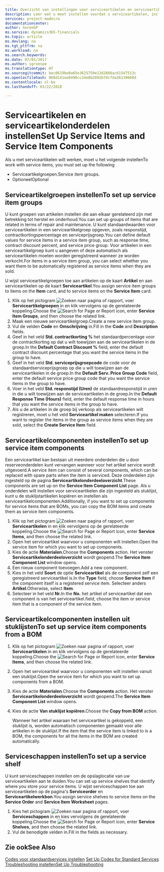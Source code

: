 ```yaml
---
title: Overzicht van instellingen voor serviceartikelen en serviceartikelonderdelen | Microsoft Docs
description: Leer wat u moet instellen voordat u serviceartikelen, inclusief standaardwaarden voor onder andere de responstijd, het contractkortingspercentage en de serviceprijsgroep, kunt gebruiken.
services: project-madeira
documentationcenter: 
author: SorenGP
ms.service: dynamics365-financials
ms.topic: article
ms.devlang: na
ms.tgt_pltfrm: na
ms.workload: na
ms.search.keywords: 
ms.date: 07/01/2017
ms.author: sgroespe
ms.translationtype: HT
ms.sourcegitcommit: bec0619be0a65e3625759e13d2866ac615d7513c
ms.openlocfilehash: 068d141ee8490cc34e8b2092b7dcfda36139660d
ms.contentlocale: nl-be
ms.lasthandoff: 03/22/2018

---
```

# <a name="set-up-service-items-and-service-item-components"></a><span data-ttu-id="dd220-103">Serviceartikelen en serviceartikelonderdelen instellen</span><span class="sxs-lookup"><span data-stu-id="dd220-103">Set Up Service Items and Service Item Components</span></span>
<span data-ttu-id="dd220-104">Als u met serviceartikelen wilt werken, moet u het volgende instellen</span><span class="sxs-lookup"><span data-stu-id="dd220-104">To work with service items, you must set up the following</span></span>

* <span data-ttu-id="dd220-105">Serviceartikelgroepen.</span><span class="sxs-lookup"><span data-stu-id="dd220-105">Service item groups.</span></span> 
* <span data-ttu-id="dd220-106">Optioneel</span><span class="sxs-lookup"><span data-stu-id="dd220-106">Optional</span></span>

## <a name="to-set-up-service-item-groups"></a><span data-ttu-id="dd220-107">Serviceartikelgroepen instellen</span><span class="sxs-lookup"><span data-stu-id="dd220-107">To set up service item groups</span></span>
<span data-ttu-id="dd220-108">U kunt groepen van artikelen instellen die aan elkaar gerelateerd zijn met betrekking tot herstel en onderhoud.</span><span class="sxs-lookup"><span data-stu-id="dd220-108">You can set up groups of items that are related in terms of repair and maintenance.</span></span> <span data-ttu-id="dd220-109">U kunt standaardwaarden voor serviceartikelen in een serviceartikelgroep opgeven, zoals responstijd, contractkortingspercentage en serviceprijsgroep.</span><span class="sxs-lookup"><span data-stu-id="dd220-109">You can define default values for service items in a service item group, such as response time, contract discount percent, and service price group.</span></span> <span data-ttu-id="dd220-110">Voor artikelen in een serviceartikelgroep kunt u aangeven of deze automatisch als serviceartikelen moeten worden geregistreerd wanneer ze worden verkocht.</span><span class="sxs-lookup"><span data-stu-id="dd220-110">For items in a service item group, you can select whether you want them to be automatically registered as service items when they are sold.</span></span>  
  
<span data-ttu-id="dd220-111">U wijst serviceartikelgroepen toe aan artikelen op de kaart **Artikel** en aan serviceartikelen op de kaart **Serviceartikel**.</span><span class="sxs-lookup"><span data-stu-id="dd220-111">You assign service item groups to items on the **Item** card, and to service items on the **Service Item** card.</span></span>  
  
1. <span data-ttu-id="dd220-112">Klik op het pictogram ![Zoeken naar pagina of rapport](media/ui-search/search_small.png "pictogram Zoeken naar pagina of rapport"), voer **Serviceartikelgroepen** in en klik vervolgens op de gerelateerde koppeling.</span><span class="sxs-lookup"><span data-stu-id="dd220-112">Choose the ![Search for Page or Report](media/ui-search/search_small.png "Search for Page or Report icon") icon, enter **Service Item Groups**, and then choose the related link.</span></span>  
2. <span data-ttu-id="dd220-113">Maak een nieuwe serviceartikelgroep.</span><span class="sxs-lookup"><span data-stu-id="dd220-113">Create a new service item group.</span></span>  
3. <span data-ttu-id="dd220-114">Vul de velden **Code** en **Omschrijving** in.</span><span class="sxs-lookup"><span data-stu-id="dd220-114">Fill in the **Code** and **Description** fields.</span></span>  
4. <span data-ttu-id="dd220-115">Geef in het veld **Std. contractkorting %** het standaardpercentage voor de contractkorting op dat u wilt toewijzen aan de serviceartikelen in de groep.</span><span class="sxs-lookup"><span data-stu-id="dd220-115">In the **Default Contract Discount %** field, enter the default contract discount percentage that you want the service items in the group to have.</span></span>  
5. <span data-ttu-id="dd220-116">Geef in het veld **Std. serviceprijsgroepcode** de code voor de standaardserviceprijsgroep op die u wilt toewijzen aan de serviceartikelen in de groep.</span><span class="sxs-lookup"><span data-stu-id="dd220-116">In the **Default Serv. Price Group Code** field, enter the default service price group code that you want the service items in the group to have.</span></span>  
6. <span data-ttu-id="dd220-117">Voer in het veld **Std. responstijd (Uren)** de standaardresponstijd in uren in die u wilt toewijzen aan de serviceartikelen in de groep.</span><span class="sxs-lookup"><span data-stu-id="dd220-117">In the **Default Response Time (Hours)** field, enter the default response time in hours that you want the service items in the group to have.</span></span>  
7. <span data-ttu-id="dd220-118">Als u de artikelen in de groep bij verkoop als serviceartikelen wilt registreren, moet u het veld **Serviceartikel maken** selecteren.</span><span class="sxs-lookup"><span data-stu-id="dd220-118">If you want to register the items in the group as service items when they are sold, select the **Create Service Item** field.</span></span>  

## <a name="to-set-up-service-item-components"></a><span data-ttu-id="dd220-119">Serviceartikelcomponenten instellen</span><span class="sxs-lookup"><span data-stu-id="dd220-119">To set up service item components</span></span>
<span data-ttu-id="dd220-120">Een serviceartikel kan bestaan uit meerdere onderdelen die u door reserveonderdelen kunt vervangen wanneer voor het artikel service wordt uitgevoerd.</span><span class="sxs-lookup"><span data-stu-id="dd220-120">A service item can consist of several components, which can be replaced with spare parts when the item is serviced.</span></span> <span data-ttu-id="dd220-121">Deze onderdelen zijn ingesteld op de pagina **Serviceartikelonderdeeloverzicht**.</span><span class="sxs-lookup"><span data-stu-id="dd220-121">These components are set up on the **Service Item Component List** page.</span></span> <span data-ttu-id="dd220-122">Als u onderdelen wilt instellen voor serviceartikelen die zijn ingesteld als stuklijst, kunt u de stuklijstartikelen kopiëren en instellen als serviceartikelcomponenten.</span><span class="sxs-lookup"><span data-stu-id="dd220-122">Additionally, if you want to set up components for service items that are BOMs, you can copy the BOM items and create them as service item components.</span></span> 
  
1. <span data-ttu-id="dd220-123">Klik op het pictogram ![Zoeken naar pagina of rapport](media/ui-search/search_small.png "pictogram Zoeken naar pagina of rapport"), voer **Serviceartikelen** in en klik vervolgens op de gerelateerde koppeling.</span><span class="sxs-lookup"><span data-stu-id="dd220-123">Choose the ![Search for Page or Report](media/ui-search/search_small.png "Search for Page or Report icon") icon, enter **Service Items**, and then choose the related link.</span></span> 
2. <span data-ttu-id="dd220-124">Open het serviceartikel waarvoor u componenten wilt instellen.</span><span class="sxs-lookup"><span data-stu-id="dd220-124">Open the service item for which you want to set up components.</span></span>  
3. <span data-ttu-id="dd220-125">Kies de actie **Materialen**.</span><span class="sxs-lookup"><span data-stu-id="dd220-125">Choose the **Components** action.</span></span> <span data-ttu-id="dd220-126">Het venster **Serviceartikelonderdeeloverzicht** wordt geopend.</span><span class="sxs-lookup"><span data-stu-id="dd220-126">The **Service Item Component List** window opens.</span></span>  
4. <span data-ttu-id="dd220-127">Een nieuw component toevoegen.</span><span class="sxs-lookup"><span data-stu-id="dd220-127">Add a new component.</span></span>  
5. <span data-ttu-id="dd220-128">Kies in het veld **Soort** de optie **Serviceartikel** als de component zelf een geregistreerd serviceartikel is.</span><span class="sxs-lookup"><span data-stu-id="dd220-128">In the **Type** field, choose **Service Item** if the component itself is a registered service item.</span></span> <span data-ttu-id="dd220-129">Selecteer anders **Artikel**.</span><span class="sxs-lookup"><span data-stu-id="dd220-129">Otherwise, select **Item**.</span></span>  
6. <span data-ttu-id="dd220-130">Selecteer in het veld **Nr.**</span><span class="sxs-lookup"><span data-stu-id="dd220-130">In the **No.**</span></span> <span data-ttu-id="dd220-131">het artikel of serviceartikel dat een component is van het serviceartikel.</span><span class="sxs-lookup"><span data-stu-id="dd220-131">field, choose the item or service item that is a component of the service item.</span></span>  

## <a name="to-set-up-service-item-components-from-a-bom"></a><span data-ttu-id="dd220-132">Serviceartikelcomponenten instellen uit stuklijsten</span><span class="sxs-lookup"><span data-stu-id="dd220-132">To set up service item components from a BOM</span></span>
1.  <span data-ttu-id="dd220-133">Klik op het pictogram ![Zoeken naar pagina of rapport](media/ui-search/search_small.png "pictogram Zoeken naar pagina of rapport"), voer **Serviceartikelen** in en klik vervolgens op de gerelateerde koppeling.</span><span class="sxs-lookup"><span data-stu-id="dd220-133">Choose the ![Search for Page or Report](media/ui-search/search_small.png "Search for Page or Report icon") icon, enter **Service Items**, and then choose the related link.</span></span>  
2. <span data-ttu-id="dd220-134">Open het serviceartikel waarvoor u componenten wilt instellen vanuit een stuklijst.</span><span class="sxs-lookup"><span data-stu-id="dd220-134">Open the service item for which you want to set up components from a BOM.</span></span>  
3. <span data-ttu-id="dd220-135">Kies de actie **Materialen**.</span><span class="sxs-lookup"><span data-stu-id="dd220-135">Choose the **Components** action.</span></span> <span data-ttu-id="dd220-136">Het venster **Serviceartikelonderdeeloverzicht** wordt geopend.</span><span class="sxs-lookup"><span data-stu-id="dd220-136">The **Service Item Component List** window opens.</span></span>  
4. <span data-ttu-id="dd220-137">Kies de actie **Van stuklijst kopiëren**.</span><span class="sxs-lookup"><span data-stu-id="dd220-137">Choose the **Copy from BOM** action.</span></span>  
  
    <span data-ttu-id="dd220-138">Wanneer het artikel waaraan het serviceartikel is gekoppeld, een stuklijst is, worden automatisch componenten gemaakt voor alle artikelen in de stuklijst.</span><span class="sxs-lookup"><span data-stu-id="dd220-138">If the item that the service item is linked to is a BOM, the components for all the items in the BOM are created automatically.</span></span>  

## <a name="to-set-up-a-service-shelf"></a><span data-ttu-id="dd220-139">Serviceschappen instellen</span><span class="sxs-lookup"><span data-stu-id="dd220-139">To set up a service shelf</span></span>
<span data-ttu-id="dd220-140">U kunt serviceschappen instellen om de opslaglocatie van uw serviceartikelen aan te duiden.</span><span class="sxs-lookup"><span data-stu-id="dd220-140">You can set up service shelves that identify where you store your service items.</span></span> <span data-ttu-id="dd220-141">U wijst serviceschappen toe aan serviceartikelen op de pagina's **Serviceorder** en **Serviceartikelwerkbon**.</span><span class="sxs-lookup"><span data-stu-id="dd220-141">You assign service shelves to service items on the **Service Order** and **Service Item Worksheet** pages.</span></span>  
  
1. <span data-ttu-id="dd220-142">Kies het pictogram ![Zoeken naar pagina of rapport](media/ui-search/search_small.png "pictogram Zoeken naar pagina of rapport"), voer **Serviceschappen** in en kies vervolgens de gerelateerde koppeling.</span><span class="sxs-lookup"><span data-stu-id="dd220-142">Choose the ![Search for Page or Report](media/ui-search/search_small.png "Search for Page or Report icon") icon, enter **Service Shelves**, and then choose the related link.</span></span>
2. <span data-ttu-id="dd220-143">Vul de benodigde velden in.</span><span class="sxs-lookup"><span data-stu-id="dd220-143">Fill in the fields as necessary.</span></span>

## <a name="see-also"></a><span data-ttu-id="dd220-144">Zie ook</span><span class="sxs-lookup"><span data-stu-id="dd220-144">See Also</span></span>
<span data-ttu-id="dd220-145">[Codes voor standaardservices instellen](service-how-setup-service-coding.md) </span><span class="sxs-lookup"><span data-stu-id="dd220-145">[Set Up Codes for Standard Services](service-how-setup-service-coding.md) </span></span>  
[<span data-ttu-id="dd220-146">Troubleshooting instellen</span><span class="sxs-lookup"><span data-stu-id="dd220-146">Set Up Troubleshooting</span></span>](service-how-setup-troubleshooting.md)
